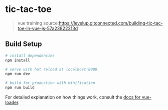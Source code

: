 # tic-tac-toe

> vue training source:https://levelup.gitconnected.com/building-tic-tac-toe-in-vue-js-57a23822313d

## Build Setup

``` bash
# install dependencies
npm install

# serve with hot reload at localhost:8080
npm run dev

# build for production with minification
npm run build
```

For detailed explanation on how things work, consult the [docs for vue-loader](http://vuejs.github.io/vue-loader).
